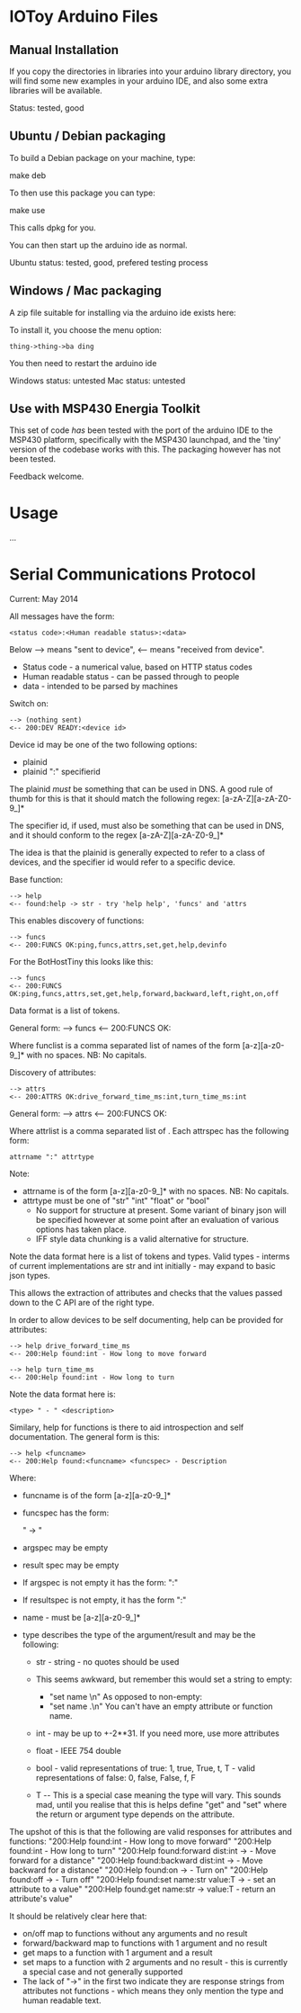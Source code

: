 IOToy Arduino Files
===================

Manual Installation
-------------------

If you copy the directories in libraries into your arduino library
directory, you will find some new examples in your arduino IDE, and
also some extra libraries will be available.

Status: tested, good

Ubuntu / Debian packaging
-------------------------

To build a Debian package on your machine, type:

   make deb

To then use this package you can type:

   make use

This calls dpkg for you.

You can then start up the arduino ide as normal.

Ubuntu status: tested, good, prefered testing process

Windows / Mac packaging
-----------------------

A zip file suitable for installing via the arduino ide exists here:

To install it, you choose the menu option:

    thing->thing->ba ding

You then need to restart the arduino ide

Windows status: untested
Mac status: untested


Use with MSP430 Energia Toolkit
-------------------------------
This set of code *has* been tested with the port of the arduino
IDE to the MSP430 platform, specifically with the MSP430 launchpad,
and the 'tiny' version of the codebase works with this. The packaging
however has not been tested.

Feedback welcome.

Usage
=====
...


Serial Communications Protocol
==============================

Current: May 2014

All messages have the form:

    <status code>:<Human readable status>:<data>

Below --> means "sent to device", <-- means "received from device".

 * Status code - a numerical value, based on HTTP status codes
 * Human readable status - can be passed through to people
 * data - intended to be parsed by machines

Switch on:

    --> (nothing sent)
    <-- 200:DEV READY:<device id>

Device id may be one of the two following options:

 * plainid
 * plainid ":" specifierid

The plainid *must* be something that can be used in DNS. A good rule of thumb
for this is that it should match the following regex: [a-zA-Z][a-zA-Z0-9_]*

The specifier id, if used, must also be something that can be used in DNS, and it
should conform to the regex [a-zA-Z][a-zA-Z0-9_]*

The idea is that the plainid is generally expected to refer to a class of devices,
and the specifier id would refer to a specific device.

Base function:

    --> help
    <-- found:help -> str - try 'help help', 'funcs' and 'attrs

This enables discovery of functions:

    --> funcs
    <-- 200:FUNCS OK:ping,funcs,attrs,set,get,help,devinfo

For the BotHostTiny this looks like this:

    --> funcs
    <-- 200:FUNCS  OK:ping,funcs,attrs,set,get,help,forward,backward,left,right,on,off

Data format is a list of tokens. 

General form:
    --> funcs
    <-- 200:FUNCS  OK:<func list>

Where funclist is a comma separated list of names of the form [a-z][a-z0-9_]* with
no spaces. NB: No capitals.

Discovery of attributes:

    --> attrs
    <-- 200:ATTRS OK:drive_forward_time_ms:int,turn_time_ms:int

General form:
    --> attrs
    <-- 200:FUNCS  OK:<attrlist>

Where attrlist is a comma separated list of <attrspec>. Each attrspec has the following
form:

    attrname ":" attrtype

Note:

 * attrname is of the form [a-z][a-z0-9_]* with no spaces. NB: No capitals.
 * attrtype must be one of "str" "int" "float" or "bool"
   * No support for structure at present. Some variant of binary json will be specified
     however at some point after an evaluation of various options has taken place.
   * IFF style data chunking is a valid alternative for structure.

Note the data format here is a list of tokens and types. Valid types - interms of current implementations are str and int initially - may expand to basic json types.

This allows the extraction of attributes and checks that the values passed down to the C API are of the right type.

In order to allow devices to be self documenting, help can be provided for attributes:

    --> help drive_forward_time_ms
    <-- 200:Help found:int - How long to move forward

    --> help turn_time_ms
    <-- 200:Help found:int - How long to turn

Note the data format here is:

    <type> " - " <description>

Similary, help for functions is there to aid introspection and self documentation. The
general form is this:

    --> help <funcname>
    <-- 200:Help found:<funcname> <funcspec> - Description

Where:

 * funcname is of the form [a-z][a-z0-9_]*
 * funcspec has the form:

     <argspec> " -> " <resultspec>

 * argspec may be empty
 * result spec may be empty
 * If argspec is not empty it has the form:  <name> ":" <type>
 * If resultspec is not empty, it has the form <name> ":" <type>
 * name - must be [a-z][a-z0-9_]*
 * type describes the type of the argument/result and may be the following:
    - str - string - no quotes should be used
    - This seems awkward, but remember this would set a string to empty:
      - "set name \n"
      As opposed to non-empty:
      - "set name .\n"
      You can't have an empty attribute or function name.

    - int - may be up to +-2**31. If you need more, use more attributes
    - float - IEEE 754 double
    - bool - valid representations of true: 1, true, True, t, T
           - valid representations of false: 0, false, False, f, F
    - T -- This is a special case meaning the type will vary. This sounds mad, until
           you realise that this is helps define "get" and "set" where the return or
           argument type depends on the attribute.

The upshot of this is that the following are valid responses for attributes and functions:
    "200:Help found:int - How long to move forward"
    "200:Help found:int - How long to turn"
    "200:Help found:forward dist:int -> - Move forward for a distance"
    "200:Help found:backward dist:int -> - Move backward for a distance"
    "200:Help found:on -> - Turn on"
    "200:Help found:off -> - Turn off"
    "200:Help found:set name:str value:T -> - set an attribute to a value"
    "200:Help found:get name:str -> value:T - return an attribute's value"

It should be relatively clear here that:

* on/off map to functions without any arguments and no result
* forward/backward map to functions with 1 argument and no result
* get maps to a function with 1 argument and a result
* set maps to a function with 2 arguments and no result - this is currently a special
  case and not generally supported
* The lack of "->" in the first two indicate they are response strings from attributes
  not functions - which means they only mention the type and human readable text.

